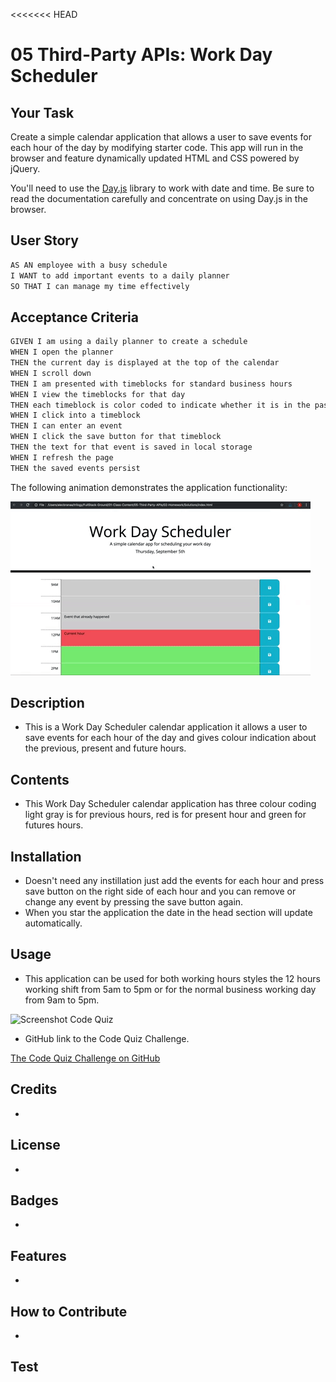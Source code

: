 <<<<<<< HEAD
# 05 Third-Party APIs: Work Day Scheduler

## Your Task

Create a simple calendar application that allows a user to save events for each hour of the day by modifying starter code. This app will run in the browser and feature dynamically updated HTML and CSS powered by jQuery.

You'll need to use the [Day.js](https://day.js.org/en/) library to work with date and time. Be sure to read the documentation carefully and concentrate on using Day.js in the browser.

## User Story

```md
AS AN employee with a busy schedule
I WANT to add important events to a daily planner
SO THAT I can manage my time effectively
```

## Acceptance Criteria

```md
GIVEN I am using a daily planner to create a schedule
WHEN I open the planner
THEN the current day is displayed at the top of the calendar
WHEN I scroll down
THEN I am presented with timeblocks for standard business hours
WHEN I view the timeblocks for that day
THEN each timeblock is color coded to indicate whether it is in the past, present, or future
WHEN I click into a timeblock
THEN I can enter an event
WHEN I click the save button for that timeblock
THEN the text for that event is saved in local storage
WHEN I refresh the page
THEN the saved events persist
```

The following animation demonstrates the application functionality:

<!-- @TODO: create ticket to review/update image) -->
![A user clicks on slots on the color-coded calendar and edits the events.](./Assets/05-third-party-apis-homework-demo.gif)

## Description 

* This is a Work Day Scheduler calendar application it allows a user to save events for each hour of the day and gives colour indication about the previous, present and future hours.    

## Contents 

* This Work Day Scheduler calendar application has three colour coding light gray is for previous hours, red is for present hour and green for futures hours. 

## Installation 

* Doesn't need any instillation just add the events for each hour and press save button on the right side of each hour and you can remove or change any event by pressing the save button again.   
* When you star the application the date in the head section will update automatically.
  

## Usage 

* This application can be used for both working hours styles the 12 hours working shift from 5am to 5pm or for the normal business working day from 9am to 5pm.   


![Screenshot Code Quiz](./assets/Screenshot%20Code%20Quiz.png)

* GitHub link to the Code Quiz Challenge.

[The Code Quiz Challenge on GitHub](https://johndavidsmith.github.io/Mod4-Challenge/)

## Credits

* 
## License
* 

## Badges
* 
## Features
* 
## How to Contribute
* 
## Test

